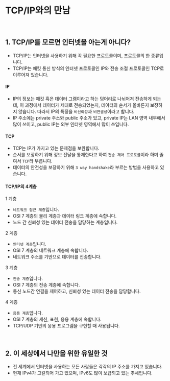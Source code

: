# TCP/IP와의 만남

<br>

## 1. TCP/IP를 모르면 인터넷을 아는게 아니다?

- TCP/IP는 인터넷을 사용하기 위해 꼭 필요한 프로토콜이며, 프로토콜의 한 종류입니다.
- TCP/IP는 패킷 통신 방식의 인터넷 프로토콜인 IP와 전송 조절 프로토콜인 TCP로 이루어져 있습니다.

#### IP

- IP의 정보는 패킷 혹은 데이터 그램이라고 하는 덩어리로 나뉘어져 전송하게 되는데, 이 과정에서 데이터가 제대로 전송되었는지, 데이터의 순서가 올바른지 보장하지 않습니다. 따라서 IP의 특징을 `비신뢰성`과 `비연결성`이라고 합니다.
- IP 주소에는 private 주소와 public 주소가 있고, private IP는 LAN 영역 내부에서 많이 쓰이고, public IP는 외부 인터넷 영역에서 많이 쓰입니다.

#### TCP

- TCP는 IP가 가지고 있는 문제점을 보완합니다.
- 순서를 보장하기 위해 정보 전달을 통제한다고 하여 `전송 제어 프로토콜`이라 하며 줄여서 `TCP`라 부릅니다.
- 데이터의 안전성을 보장하기 위해 `3 way handshake`라 부르는 방법을 사용하고 있습니다.

#### TCP/IP의 4계층

1 계층

- `네트워크 접근 계층`입니다.
- OSI 7 계층의 물리 계층과 데이터 링크 계층에 속합니다.
- 노드 간 신뢰성 있는 데이터 전송을 담당하는 계층입니다.

2 계층

- `인터넷 계층`입니다.
- OSI 7 계층의 네트워크 계층에 속합니다.
- 네트워크 주소를 기반으로 데이터를 전송합니다.

3 계층

- `전송 계층`입니다.
- OSI 7 계층의 전송 계층에 속합니다.
- 통신 노드간 연결을 제어하고, 신뢰성 있는 데이터 전송을 담당합니다.

4 계층

- `응용 계층`입니다.
- OSI 7 계충의 세션, 표현, 응용 계층에 속합니다.
- TCP/UDP 기반의 응용 프로그램을 구현할 때 사용됩니다.

<br>

## 2. 이 세상에서 나만을 위한 유일한 것

- 전 세계에서 인터넷을 사용하는 모든 사람들은 각각의 IP 주소를 가지고 있습니다.
- 현재 IPv4가 고갈되어 가고 있으며, IPv6도 많이 보급되고 있는 추세입니다.


